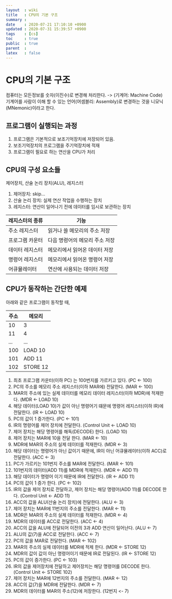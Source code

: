 ```yaml
---
layout  : wiki
title   : CPU의 기본 구조
summary : 
date    : 2020-07-21 17:10:10 +0900
updated : 2020-07-31 15:39:57 +0900
tags    : [cs]
toc     : true
public  : true
parent  : 
latex   : false
---
```


# CPU의 기본 구조

컴퓨터는 모든정보를 숫자(이진수)로 변경해 처리한다. -> (기계어: Machine Code)
기계어를 사람이 이해 할 수 있는 언어(어셈블리: Assembly)로 변경하는 것을 니모닉(MNemonic)이라고 한다.

## 프로그램이 실행되는 과정

1. 프로그램은 기본적으로 보조기억장치에 저장되어 있음.
2. 보조기억장치의 프로그램을 주기억장치에 적재
3. 프로그램이 필요로 하는 연산을 CPU가 처리

## CPU의 구성 요소들

제어장치, 산술 논리 장치(ALU), 레지스터

1. 제어장치: skip...
2. 산술 논리 장치: 실제 연산 작업을 수행하는 장치
3. 레지스터: 연산이 일어나기 전에 데이터를 임시로 보관하는 장치

| 레지스터의 종류 | 기능                           |
|-----------------|--------------------------------|
| 주소 레지스터   | 읽거나 쓸 메모리의 주소 저장   |
| 프로그램 카운터 | 다음 명령어의 메모리 주소 저장 |
| 데이터 레지스터 | 메모리에서 읽어온 데이터 저장  |
| 명령어 레지스터 | 메모리에서 읽어온 명령어 저장  |
| 어큐뮬레이터    | 연산에 사용되는 데이터 저장    |

## CPU가 동작하는 간단한 예제

아래와 같은 프로그램이 동작할 때,

| 주소 | 메모리   |
|------|----------|
| 10   | 3        |
| 11   | 4        |
| ...  | ...      |
| 100  | LOAD 10  |
| 101  | ADD 11   |
| 102  | STORE 12 |

1. 최초 프로그램 카운터(이하 PC) 는 100번지를 가르키고 있다. (PC <- 100)
2. PC의 주소를 메모리 주소 레지스터(이하 MAR에) 전달한다. (MAR <- 100)
3. MAR의 주소에 있는 실제 데이터를 메모리 데이터 레지스터(이하 MDR)에 적재한다. (MDR <- LOAD 10)
4. 해당 데이터(LOAD 10)가 값이 아닌 명령어기 떄문에 명령어 레지스터(이하 IR)에 전달한다. (IR <- LOAD 10)
5. PC의 값이 1 증가한다. (PC <- 101)
6. IR의 명령어를 제어 장치에 전달한다. (Control Unit <- LOAD 10)
7. 제어 장치는 해당 명령어를 해독(DECODE) 한다. (LOAD 10)
8. 제어 장치는 MAR에 10을 전달 한다. (MAR <- 10)
9. MDR에 MAR의 주소의 실제 데이터를 적재한다. (MDR <- 3)
10. 해당 데이터는 명령어가 아닌 값이기 때문에, IR이 아닌 어큐뮬레이터(이하 ACC)로 전달한다. (ACC <- 3)
11. PC가 가르키는 101번지 주소를 MAR에 전달한다. (MAR <- 101)
12. 101번지의 데이터(ADD 11)를 MDR에 적재한다. (MDR <- ADD 11)
13. 해당 데이터가 명령어 이기 때문에 IR에 전달한다. (IR <- ADD 11)
14. PC의 값이 1 증가 한다. (PC <- 102)
15. IR의 값을 제어 장치로 전달하고, 제어 장치는 해당 명령어(ADD 11)를 DECODE 한다. (Control Unit <- ADD 11)
16. ACC의 값을 ALU(산술 논리 장치)에 전달한다. (ALU <- 3)
17. 제어 장치는 MAR에 11번지의 주소를 전달한다. (MAR <- 11)
18. MDR은 MAR의 주소의 실제 데이터를 적재한다. (MDR <- 4)
19. MDR의 데이터를 ACC로 전달한다. (ACC <- 4)
20. ACC의 값을 ALU에 전달되어 이전의 3과 ADD 연산이 일어난다. (ALU <- 7)
21. ALU의 값(7)을 ACC로 전달한다. (ACC <- 7)
22. PC의 값을 MAR로 전달한다. (MAR <- 102)
23. MAR의 주소의 실제 데이터를 MDR에 적제 한다. (MDR <- STORE 12)
24. MDR의 값이 값이 아닌 명령어이기 때문에 IR로 전달된다. (IR <- STORE 12)
25. PC의 값이 증가한다. (PC <- 103)
26. IR의 값을 제어장치에 전달하고 제어장치는 해당 명령어를 DECODE 한다. (Control Unit <- STORE 102)
27. 제어 장치는 MAR에 12번지의 주소를 전달한다. (MAR <- 12)
28. ACC의 값(7)을 MDR에 전달한다. (MDR <- 7)
29. MDR의 데이터를 MAR의 주소(12)에 저장한다. (12번지 <- 7)
